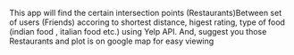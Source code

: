 This app will find the certain intersection points (Restaurants)Between set of users (Friends) accoring to shortest distance, higest rating, type of food (indian food , italian food etc.) using Yelp API. And, suggest you those Restaurants and plot is on google map for easy viewing 

